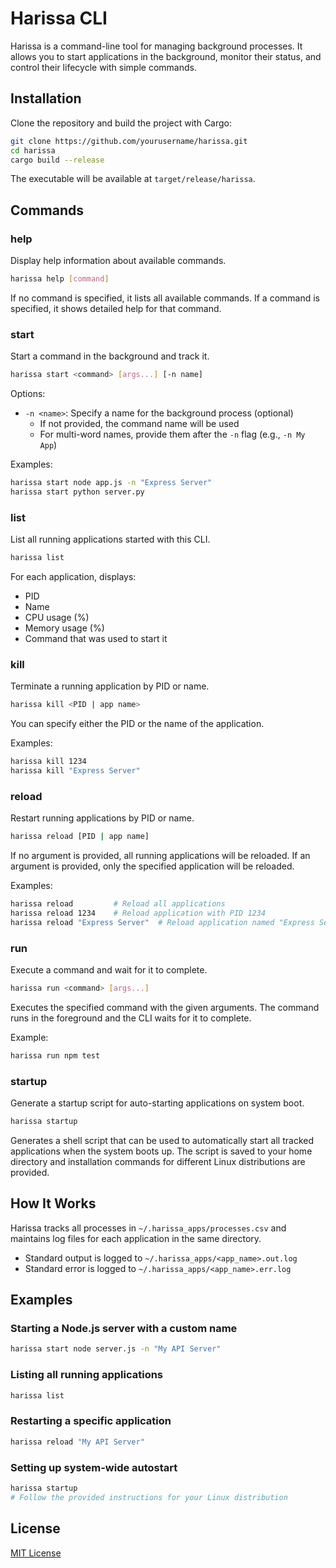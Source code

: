 # Harissa CLI

Harissa is a command-line tool for managing background processes. It allows you to start applications in the background, monitor their status, and control their lifecycle with simple commands.

## Installation

Clone the repository and build the project with Cargo:

```bash
git clone https://github.com/yourusername/harissa.git
cd harissa
cargo build --release
```

The executable will be available at `target/release/harissa`.

## Commands

### help

Display help information about available commands.

```bash
harissa help [command]
```

If no command is specified, it lists all available commands. If a command is specified, it shows detailed help for that command.

### start

Start a command in the background and track it.

```bash
harissa start <command> [args...] [-n name]
```

Options:

- `-n <name>`: Specify a name for the background process (optional)
  - If not provided, the command name will be used
  - For multi-word names, provide them after the `-n` flag (e.g., `-n My App`)

Examples:

```bash
harissa start node app.js -n "Express Server"
harissa start python server.py
```

### list

List all running applications started with this CLI.

```bash
harissa list
```

For each application, displays:

- PID
- Name
- CPU usage (%)
- Memory usage (%)
- Command that was used to start it

### kill

Terminate a running application by PID or name.

```bash
harissa kill <PID | app name>
```

You can specify either the PID or the name of the application.

Examples:

```bash
harissa kill 1234
harissa kill "Express Server"
```

### reload

Restart running applications by PID or name.

```bash
harissa reload [PID | app name]
```

If no argument is provided, all running applications will be reloaded. If an argument is provided, only the specified application will be reloaded.

Examples:

```bash
harissa reload         # Reload all applications
harissa reload 1234    # Reload application with PID 1234
harissa reload "Express Server"  # Reload application named "Express Server"
```

### run

Execute a command and wait for it to complete.

```bash
harissa run <command> [args...]
```

Executes the specified command with the given arguments. The command runs in the foreground and the CLI waits for it to complete.

Example:

```bash
harissa run npm test
```

### startup

Generate a startup script for auto-starting applications on system boot.

```bash
harissa startup
```

Generates a shell script that can be used to automatically start all tracked applications when the system boots up. The script is saved to your home directory and installation commands for different Linux distributions are provided.

## How It Works

Harissa tracks all processes in `~/.harissa_apps/processes.csv` and maintains log files for each application in the same directory.

- Standard output is logged to `~/.harissa_apps/<app_name>.out.log`
- Standard error is logged to `~/.harissa_apps/<app_name>.err.log`

## Examples

### Starting a Node.js server with a custom name

```bash
harissa start node server.js -n "My API Server"
```

### Listing all running applications

```bash
harissa list
```

### Restarting a specific application

```bash
harissa reload "My API Server"
```

### Setting up system-wide autostart

```bash
harissa startup
# Follow the provided instructions for your Linux distribution
```

## License

[MIT License](LICENSE)

